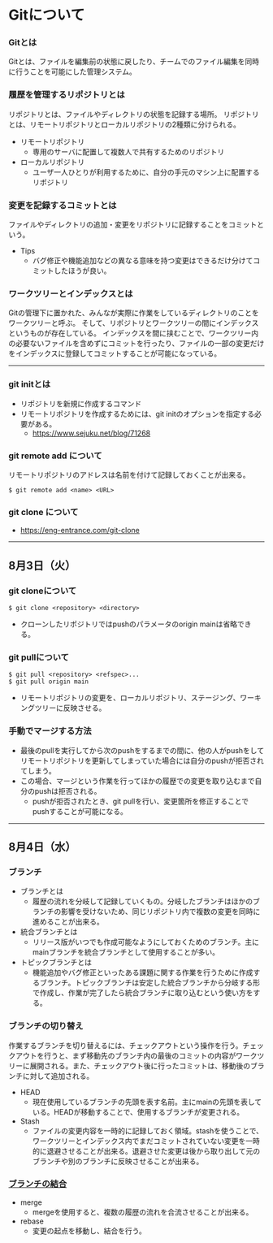 # Gitについて
### Gitとは
Gitとは、ファイルを編集前の状態に戻したり、チームでのファイル編集を同時に行うことを可能にした管理システム。

### 履歴を管理するリポジトリとは
リポジトリとは、ファイルやディレクトリの状態を記録する場所。
リポジトリとは、リモートリポジトリとローカルリポジトリの2種類に分けられる。
- リモートリポジトリ
  - 専用のサーバに配置して複数人で共有するためのリポジトリ
- ローカルリポジトリ
  - ユーザ一人ひとりが利用するために、自分の手元のマシン上に配置するリポジトリ

### 変更を記録するコミットとは
ファイルやディレクトリの追加・変更をリポジトリに記録することをコミットという。
- Tips
  - バグ修正や機能追加などの異なる意味を持つ変更はできるだけ分けてコミットしたほうが良い。

### ワークツリーとインデックスとは
Gitの管理下に置かれた、みんなが実際に作業をしているディレクトリのことをワークツリーと呼ぶ。
そして、リポジトリとワークツリーの間にインデックスというものが存在している。
インデックスを間に挟むことで、ワークツリー内の必要ないファイルを含めずにコミットを行ったり、ファイルの一部の変更だけをインデックスに登録してコミットすることが可能になっている。

---
### git initとは
- リポジトリを新規に作成するコマンド
- リモートリポジトリを作成するためには、git initのオプションを指定する必要がある。
  - https://www.sejuku.net/blog/71268

### git remote add について
リモートリポジトリのアドレスは名前を付けて記録しておくことが出来る。
``` git
$ git remote add <name> <URL>
```

### git clone について
- https://eng-entrance.com/git-clone
---
## 8月3日（火）
### git cloneについて
```git
$ git clone <repository> <directory>
```
- クローンしたリポジトリではpushのパラメータのorigin mainは省略できる。

### git pullについて
``` git
$ git pull <repository> <refspec>...
$ git pull origin main
```
- リモートリポジトリの変更を、ローカルリポジトリ、ステージング、ワーキングツリーに反映させる。

### 手動でマージする方法
- 最後のpullを実行してから次のpushをするまでの間に、他の人がpushをしてリモートリポジトリを更新してしまっていた場合には自分のpushが拒否されてしまう。
- この場合、マージという作業を行ってほかの履歴での変更を取り込むまで自分のpushは拒否される。
  - pushが拒否されたとき、git pullを行い、変更箇所を修正することでpushすることが可能になる。
---
## 8月4日（水）
### ブランチ
- ブランチとは
  - 履歴の流れを分岐して記録していくもの。分岐したブランチはほかのブランチの影響を受けないため、同じリポジトリ内で複数の変更を同時に進めることが出来る。
- 統合ブランチとは
  - リリース版がいつでも作成可能なようにしておくためのブランチ。主にmainブランチを統合ブランチとして使用することが多い。
- トピックブランチとは
  - 機能追加やバグ修正といったある課題に関する作業を行うために作成するブランチ。トピックブランチは安定した統合ブランチから分岐する形で作成し、作業が完了したら統合ブランチに取り込むという使い方をする。

### ブランチの切り替え
作業するブランチを切り替えるには、チェックアウトという操作を行う。チェックアウトを行うと、まず移動先のブランチ内の最後のコミットの内容がワークツリーに展開される。また、チェックアウト後に行ったコミットは、移動後のブランチに対して追加される。
- HEAD
  - 現在使用しているブランチの先頭を表す名前。主にmainの先頭を表している。HEADが移動することで、使用するブランチが変更される。
- Stash
  - ファイルの変更内容を一時的に記録しておく領域。stashを使うことで、ワークツリーとインデックス内でまだコミットされていない変更を一時的に退避させることが出来る。退避させた変更は後から取り出して元のブランチや別のブランチに反映させることが出来る。
### [ブランチの結合](https://www-creators.com/archives/1943)
- merge
  - mergeを使用すると、複数の履歴の流れを合流させることが出来る。
- rebase
  - 変更の起点を移動し、結合を行う。